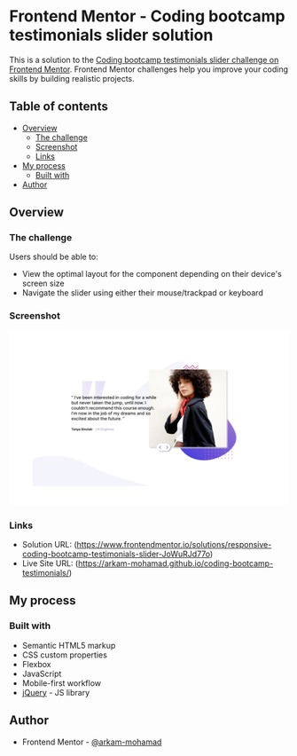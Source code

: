 # Frontend Mentor - Coding bootcamp testimonials slider solution

This is a solution to the [Coding bootcamp testimonials slider challenge on Frontend Mentor](https://www.frontendmentor.io/challenges/coding-bootcamp-testimonials-slider-4FNyLA8JL). Frontend Mentor challenges help you improve your coding skills by building realistic projects. 

## Table of contents

- [Overview](#overview)
  - [The challenge](#the-challenge)
  - [Screenshot](#screenshot)
  - [Links](#links)
- [My process](#my-process)
  - [Built with](#built-with)
- [Author](#author)

## Overview

### The challenge

Users should be able to:

- View the optimal layout for the component depending on their device's screen size
- Navigate the slider using either their mouse/trackpad or keyboard

### Screenshot

![](./images/site_screenshot.png)


### Links

- Solution URL: (https://www.frontendmentor.io/solutions/responsive-coding-bootcamp-testimonials-slider-JoWuRJd77o)
- Live Site URL: (https://arkam-mohamad.github.io/coding-bootcamp-testimonials/)

## My process

### Built with

- Semantic HTML5 markup
- CSS custom properties
- Flexbox
- JavaScript
- Mobile-first workflow
- [jQuery](https://jquery.com/) - JS library

## Author

- Frontend Mentor - [@arkam-mohamad](https://www.frontendmentor.io/profile/arkam-mohamad)
